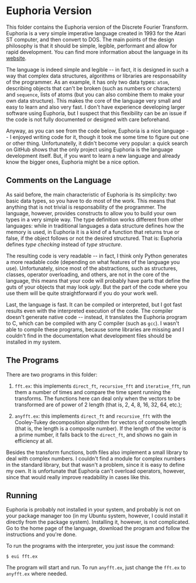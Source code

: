 # Euphoria Version

This folder contains the Euphoria version of the Discrete Fourier Transform. Euphoria is a very simple imperative language created in 1993 for the Atari ST computer, and then convert to DOS. The main points of the design philosophy is that it should be simple, legible, performant and allow for rapid development. You can find more information about the language in its [website](https://openeuphoria.org/).

The language is indeed simple and legible -- in fact, it is designed in such a way that complex data structures, algorithms or libraries are responsability of the programmer. As an example, it has only two data types: `atom`, describing objects that can't be broken (such as numbers or characters) and `sequence`, lists of atoms (but you can also combine them to make your own data structure). This makes the core of the language very small and easy to learn and also very fast. I don't have experience developing larger software using Euphoria, but I suspect that this flexibility can be an issue if the code is not fully documented or designed with care beforehand.

Anyway, as you can see from the code below, Euphoria is a nice language -- I enjoyed writing code for it, though it took me some time to figure out one or other thing. Unfortunatelly, it didn't become very popular: a quick search on GitHub shows that the only project using Euphoria is the language development itself. But, if you want to learn a new language and already know the bigger ones, Euphoria might be a nice option.


## Comments on the Language

As said before, the main characteristic of Euphoria is its simplicity: two basic data types, so you have to do most of the work. This means that anything that is not trivial is responsability of the programmer. The language, however, provides constructs to allow you to build your own types in a very simple way. The type definition works different from other languages: while in traditional languages a data structure defines how the memory is used, in Euphoria it is a kind of a function that returns true or false, if the object follows or not the desired structured. That is: Euphoria defines *type checking* instead of *type structure*.

The resulting code is very readable -- in fact, I think only Python generates a more readable code (depending on what features of the language you use). Unfortunately, since most of the abstractions, such as structures, classes, operator overloading, and others, are not in the core of the language, this means that your code will probably have parts that define the guts of your objects that may look *ugly*. But the part of the code where you use them will be quite straightforward if you do your work well.

Last, the language is fast. It can be compiled or interpreted, but I got fast results even with the interpreted execution of the code. The compiler doesn't generate native code -- instead, it translates the Euphoria program to C, which can be compiled with any C compiler (such as `gcc`). I wasn't able to compile these programs, because some libraries are missing and I couldn't find in the documentation what development files should be installed in my system.



## The Programs

There are two programs in this folder:

1. `fft.ex`: this implements `direct_ft`, `recursive_fft` and `iterative_fft`, run them a number of times and compare the time spent running the transforms. The functions here can deal only when the vectors to be transformed are of power of 2 length (that is, 2, 4, 8, 16, 32, 64, etc.);

2. `anyfft.ex`: this implements `direct_ft` and `recursive_fft` with the Cooley-Tukey decomposition algorithm for vectors of composite length (that is, the length is a composite number). If the length of the vector is a prime number, it falls back to the `direct_ft`, and shows no gain in efficiency at all.

Besides the transform functions, both files also implement a small library to deal with complex numbers. I couldn't find a module for complex numbers in the standard library, but that wasn't a problem, since it is easy to define my own. It is unfortunate that Euphoria can't overload operators, however, since that would really improve readability in cases like this.


## Running

Euphoria is probably not installed in your system, and probably is not on your package manager too (in my Ubuntu system, however, I could install it directly from the package system). Installing it, however, is not complicated. Go to the home page of the language, download the program and follow the instructions and you're done.

To run the programs with the interpreter, you just issue the command:

```
$ eui fft.ex
```

The program will start and run. To run `anyfft.ex`, just change the `fft.ex` to `anyfft.ex` where needed.
